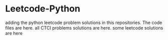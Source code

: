 # Leetcode-Python
adding the python leetcode problem solutions in this repositories. 
The code files are here.
all CTCI problems solutions are here.
some leetcode solutions are here










































































































































































































































































































































































































































































































































































































































































































































